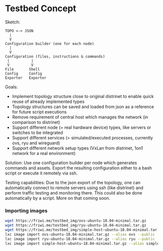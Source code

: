 # Testbed Concept

Sketch:

```
TOPO <-> JSON
  |
  V
Configuration builder (one for each node)
  |
  V
Configuration (files, instructions & commands)
 |          |
 V          V
File       Shell
Config     Config
Exporter   Exporter
```

Goals:

- Implement topology structure close to original distrinet to enable quick reuse of already implemented types
- Topology structures can be saved and loaded from json as a reference for future script executions
- Remove requirement of central host which manages the network (in comparison to distrinet)
- Support different node (= real hardware device) types, like servers or switches to be integrated
- Support different services (= simulated/executed processes, currently ovs, ryu and wireguard)
- Support different network setup types (VxLan from distrinet, 1on1 network for a real environment)

Solution:
Use one configuration builder per node which generates commands and assets. Export the resulting configuration
either to a bash script or execute it remotely via ssh.

Testing capabilities:
Due to the json export of the topology, one can automatically connect to remote servers using ssh (like distrinet)
and perform traffic testing and monitoring there. This could also be done automatically by a script. More on that coming
soon.

### Importing images
```bash
wget https://friwi.me/testbed_img/ovs-ubuntu-18.04-minimal.tar.gz
wget https://friwi.me/testbed_img/ryu-ubuntu-18.04-minimal.tar.gz
wget https://friwi.me/testbed_img/simple-host-ubuntu-18.04-minimal.tar.gz
lxc image import ovs-ubuntu-18.04-minimal.tar.gz --alias ovs --public
lxc image import ryu-ubuntu-18.04-minimal.tar.gz --alias ryu --public
lxc image import simple-host-ubuntu-18.04-minimal.tar.gz --alias simple-host --public```